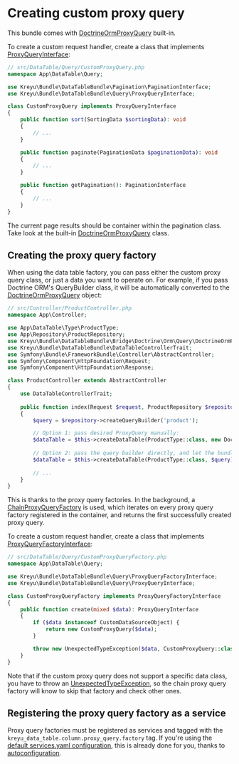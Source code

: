 # Creating custom proxy query

This bundle comes with [DoctrineOrmProxyQuery](https://github.com/Kreyu/data-table-bundle/blob/main/src/Bridge/Doctrine/Orm/Query/DoctrineOrmProxyQuery.php) built-in.

To create a custom request handler, create a class that implements [ProxyQueryInterface](https://github.com/Kreyu/data-table-bundle/blob/main/src/Query/ProxyQueryInterface.php):

```php
// src/DataTable/Query/CustomProxyQuery.php
namespace App\DataTable\Query;

use Kreyu\Bundle\DataTableBundle\Pagination\PaginationInterface;
use Kreyu\Bundle\DataTableBundle\Query\ProxyQueryInterface;

class CustomProxyQuery implements ProxyQueryInterface
{
    public function sort(SortingData $sortingData): void
    {
        // ...
    }

    public function paginate(PaginationData $paginationData): void
    {
        // ...
    }

    public function getPagination(): PaginationInterface
    {
        // ...
    }
}
```

The current page results should be container within the pagination class. 
Take look at the built-in [DoctrineOrmProxyQuery](https://github.com/Kreyu/data-table-bundle/blob/main/src/Bridge/Doctrine/Orm/Query/DoctrineOrmProxyQuery.php) class.

## Creating the proxy query factory

When using the data table factory, you can pass either the custom proxy query class, or just a data you want to operate on.
For example, if you pass Doctrine ORM's QueryBuilder class, it will be automatically converted to the [DoctrineOrmProxyQuery](https://github.com/Kreyu/data-table-bundle/blob/main/src/Bridge/Doctrine/Orm/Query/DoctrineOrmProxyQuery.php) object:

```php
// src/Controller/ProductController.php
namespace App\Controller;

use App\DataTable\Type\ProductType;
use App\Repository\ProductRepository;
use Kreyu\Bundle\DataTableBundle\Bridge\Doctrine\Orm\Query\DoctrineOrmProxyQuery;
use Kreyu\Bundle\DataTableBundle\DataTableControllerTrait;
use Symfony\Bundle\FrameworkBundle\Controller\AbstractController;
use Symfony\Component\HttpFoundation\Request;
use Symfony\Component\HttpFoundation\Response;

class ProductController extends AbstractController
{
    use DataTableControllerTrait;
    
    public function index(Request $request, ProductRepository $repository): Response
    {
        $query = $repository->createQueryBuilder('product');

        // Option 1: pass desired ProxyQuery manually:
        $dataTable = $this->createDataTable(ProductType::class, new DoctrineOrmProxyQuery($query));
        
        // Option 2: pass the query builder directly, and let the bundle do the work:
        $dataTable = $this->createDataTable(ProductType::class, $query);
        
        // ...
    }
}
```

This is thanks to the proxy query factories. In the background, a [ChainProxyQueryFactory](https://github.com/Kreyu/data-table-bundle/blob/main/src/Query/ChainProxyQueryFactory.php) is used, which iterates
on every proxy query factory registered in the container, and returns the first successfully created proxy query.

To create a custom request handler, create a class that implements [ProxyQueryFactoryInterface](https://github.com/Kreyu/data-table-bundle/blob/main/src/Query/ProxyQueryFactoryInterface.php):

```php
// src/DataTable/Query/CustomProxyQueryFactory.php
namespace App\DataTable\Query;

use Kreyu\Bundle\DataTableBundle\Query\ProxyQueryFactoryInterface;
use Kreyu\Bundle\DataTableBundle\Query\ProxyQueryInterface;

class CustomProxyQueryFactory implements ProxyQueryFactoryInterface
{
    public function create(mixed $data): ProxyQueryInterface
    {
        if ($data instanceof CustomDataSourceObject) {
            return new CustomProxyQuery($data);        
        }

        throw new UnexpectedTypeException($data, CustomProxyQuery::class);
    }
}
```

Note that if the custom proxy query does not support a specific data class, you have to throw an [UnexpectedTypeException](https://github.com/Kreyu/data-table-bundle/blob/main/src/Exception/UnexpectedTypeException.php),
so the chain proxy query factory will know to skip that factory and check other ones.

## Registering the proxy query factory as a service

Proxy query factories must be registered as services and tagged with the `kreyu_data_table.column.proxy_query.factory` tag.
If you're using the [default services.yaml configuration](https://symfony.com/doc/current/service_container.html#service-container-services-load-example),
this is already done for you, thanks to [autoconfiguration](https://symfony.com/doc/current/service_container.html#services-autoconfigure).
